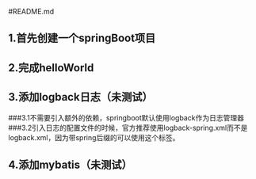 #README.md

## 1.首先创建一个springBoot项目

## 2.完成helloWorld

## 3.添加logback日志（未测试）
###3.1不需要引入额外的依赖，springboot默认使用logback作为日志管理器
###3.2引入日志的配置文件的时候，官方推荐使用logback-spring.xml而不是logback.xml，因为带spring后缀的可以使用<springProfile>这个标签。

## 4.添加mybatis（未测试）

